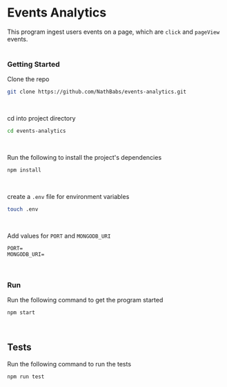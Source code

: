 # Events Analytics

This program ingest users events on a page, which are `click` and `pageView` events.
<br><br>

### Getting Started

Clone the repo <br>

```bash
git clone https://github.com/NathBabs/events-analytics.git
```

<br>

cd into project directory

```bash
cd events-analytics
```

<br>

Run the following to install the project's dependencies
```bash
npm install
```
<br>

create a `.env` file for environment variables

```bash
touch .env
```

<br>

Add values for `PORT` and `MONGODB_URI`

```env
PORT=
MONGODB_URI=
```

<br>

### Run
Run the following command to get the program started
```bash
npm start
```
<br>

## Tests
Run the following command to run the tests
```bash
npm run test
```
